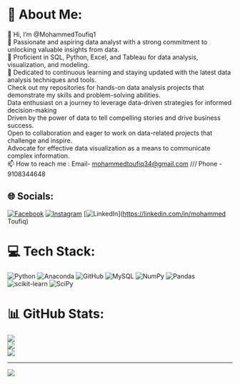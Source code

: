 # 💫 About Me:
👋 Hi, I’m @MohammedToufiq1<br>👀 Passionate and aspiring data analyst with a strong commitment to unlocking valuable insights from data.<br>🌱 Proficient in SQL, Python, Excel, and Tableau for data analysis, visualization, and modeling.<br>💞️ Dedicated to continuous learning and staying updated with the latest data analysis techniques and tools.<br>Check out my repositories for hands-on data analysis projects that demonstrate my skills and problem-solving abilities.<br>Data enthusiast on a journey to leverage data-driven strategies for informed decision-making<br>Driven by the power of data to tell compelling stories and drive business success.<br>Open to collaboration and eager to work on data-related projects that challenge and inspire.<br>Advocate for effective data visualization as a means to communicate complex information.<br>📫 How to reach me : Email- mohammedtoufiq34@gmail.com /// Phone - 9108344648


## 🌐 Socials:
[![Facebook](https://img.shields.io/badge/Facebook-%231877F2.svg?logo=Facebook&logoColor=white)](https://facebook.com/mohammadtoufiq`) [![Instagram](https://img.shields.io/badge/Instagram-%23E4405F.svg?logo=Instagram&logoColor=white)](https://instagram.com/mohammadtoufiq1) [![LinkedIn](https://img.shields.io/badge/LinkedIn-%230077B5.svg?logo=linkedin&logoColor=white)](https://linkedin.com/in/mohammed Toufiq) 

# 💻 Tech Stack:
![Python](https://img.shields.io/badge/python-3670A0?style=for-the-badge&logo=python&logoColor=ffdd54) ![Anaconda](https://img.shields.io/badge/Anaconda-%2344A833.svg?style=for-the-badge&logo=anaconda&logoColor=white) ![GitHub](https://img.shields.io/badge/GitHub-%23121011.svg?style=for-the-badge&logo=github&logoColor=white) ![MySQL](https://img.shields.io/badge/mysql-%2300f.svg?style=for-the-badge&logo=mysql&logoColor=white) ![NumPy](https://img.shields.io/badge/numpy-%23013243.svg?style=for-the-badge&logo=numpy&logoColor=white) ![Pandas](https://img.shields.io/badge/pandas-%23150458.svg?style=for-the-badge&logo=pandas&logoColor=white) ![scikit-learn](https://img.shields.io/badge/scikit--learn-%23F7931E.svg?style=for-the-badge&logo=scikit-learn&logoColor=white) ![SciPy](https://img.shields.io/badge/SciPy-%230C55A5.svg?style=for-the-badge&logo=scipy&logoColor=%white)
# 📊 GitHub Stats:
![](https://github-readme-stats.vercel.app/api?username=Mohammedtoufiq1&theme=dark&hide_border=false&include_all_commits=false&count_private=false)<br/>
![](https://github-readme-streak-stats.herokuapp.com/?user=Mohammedtoufiq1&theme=dark&hide_border=false)<br/>
![](https://github-readme-stats.vercel.app/api/top-langs/?username=Mohammedtoufiq1&theme=dark&hide_border=false&include_all_commits=false&count_private=false&layout=compact)

---
[![](https://visitcount.itsvg.in/api?id=Mohammedtoufiq1&icon=0&color=0)](https://visitcount.itsvg.in)

<!-- Proudly created with GPRM ( https://gprm.itsvg.in ) -->
